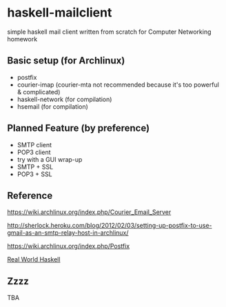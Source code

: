 haskell-mailclient
==================

simple haskell mail client written from scratch for Computer Networking homework

Basic setup (for Archlinux)
-------------
* postfix
* courier-imap (courier-mta not recommended because it's too powerful \& complicated)
* haskell-network (for compilation)
* hsemail (for compilation)

Planned Feature (by preference)
------------
* SMTP client
* POP3 client
* try with a GUI wrap-up
* SMTP + SSL
* POP3 + SSL

Reference
----------------
https://wiki.archlinux.org/index.php/Courier_Email_Server

http://sherlock.heroku.com/blog/2012/02/03/setting-up-postfix-to-use-gmail-as-an-smtp-relay-host-in-archlinux/

https://wiki.archlinux.org/index.php/Postfix

[Real World Haskell](http://book.realworldhaskell.org/)

Zzzz
-----
TBA

